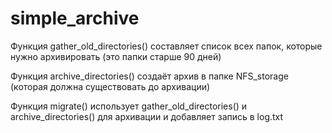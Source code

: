 # simple_archive

Функция gather_old_directories() составляет список всех папок, которые нужно архивировать (это папки старше 90 дней)

Функция archive_directories() создаёт архив в папке NFS_storage (которая должна существовать до архивации)

Функция migrate() использует gather_old_directories() и archive_directories() для архивации и добавляет запись в log.txt
